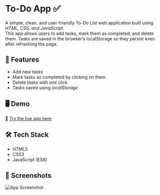# To-Do App ✅

A simple, clean, and user-friendly To-Do List web application built using *HTML, CSS, and JavaScript*.  
This app allows users to add tasks, mark them as completed, and delete them. Tasks are saved in the browser’s localStorage so they persist even after refreshing the page.  

## 🚀 Features
- Add new tasks  
- Mark tasks as completed by clicking on them  
- Delete tasks with one click  
- Tasks saved using *localStorage*  

## 🖥 Demo
🔗 [Try the live app here](https://moses-09.github.io/todo-app/)  

## 🛠 Tech Stack
- HTML5  
- CSS3  
- JavaScript (ES6)  

## 📸 Screenshots
![App Screenshot](screenshot.png)

